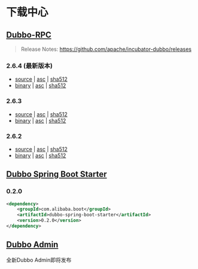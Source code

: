 # 下载中心

## [Dubbo-RPC](https://github.com/apache/incubator-dubbo)

> Release Notes: https://github.com/apache/incubator-dubbo/releases

### 2.6.4 (最新版本)

* [source](https://dist.apache.org/repos/dist/dev/incubator/dubbo/2.6.4/apache-dubbo-incubating-2.6.4-source-release.zip) | [asc](https://dist.apache.org/repos/dist/dev/incubator/dubbo/2.6.4/apache-dubbo-incubating-2.6.4-source-release.zip.asc) | [sha512](https://dist.apache.org/repos/dist/dev/incubator/dubbo/2.6.4/apache-dubbo-incubating-2.6.4-source-release.zip.sha512)
* [binary](https://dist.apache.org/repos/dist/dev/incubator/dubbo/2.6.4/apache-dubbo-incubating-2.6.4-bin-release.zip) | [asc](https://dist.apache.org/repos/dist/dev/incubator/dubbo/2.6.4/apache-dubbo-incubating-2.6.4-bin-release.zip.asc) | [sha512](https://dist.apache.org/repos/dist/dev/incubator/dubbo/2.6.4/apache-dubbo-incubating-2.6.4-bin-release.zip.sha512)

### 2.6.3

* [source](https://dist.apache.org/repos/dist/dev/incubator/dubbo/2.6.3/apache-dubbo-incubating-2.6.3-source-release.zip) | [asc](https://dist.apache.org/repos/dist/dev/incubator/dubbo/2.6.3/apache-dubbo-incubating-2.6.3-source-release.zip.asc) | [sha512](https://dist.apache.org/repos/dist/dev/incubator/dubbo/2.6.3/apache-dubbo-incubating-2.6.3-source-release.zip.sha512)
* [binary](https://dist.apache.org/repos/dist/dev/incubator/dubbo/2.6.3/apache-dubbo-incubating-2.6.3-bin-release.zip) | [asc](https://dist.apache.org/repos/dist/dev/incubator/dubbo/2.6.3/apache-dubbo-incubating-2.6.3-bin-release.zip.asc) | [sha512](https://dist.apache.org/repos/dist/dev/incubator/dubbo/2.6.3/apache-dubbo-incubating-2.6.3-bin-release.zip.sha512)

### 2.6.2

* [source](https://dist.apache.org/repos/dist/dev/incubator/dubbo/2.6.2/dubbo-incubating-2.6.2-source-release.zip) | [asc](https://dist.apache.org/repos/dist/dev/incubator/dubbo/2.6.2/dubbo-incubating-2.6.2-source-release.zip.asc) | [sha512](https://dist.apache.org/repos/dist/dev/incubator/dubbo/2.6.2/dubbo-incubating-2.6.2-source-release.zip.sha512)
* [binary](https://dist.apache.org/repos/dist/dev/incubator/dubbo/2.6.2/dubbo-incubating-2.6.2-bin-release.zip) | [asc](https://dist.apache.org/repos/dist/dev/incubator/dubbo/2.6.2/dubbo-incubating-2.6.2-bin-release.zip.asc) | [sha512](https://dist.apache.org/repos/dist/dev/incubator/dubbo/2.6.2/dubbo-incubating-2.6.2-bin-release.zip.sha512)

## [Dubbo Spring Boot Starter](https://github.com/apache/incubator-dubbo-spring-boot-project)

### 0.2.0

```xml
<dependency>
    <groupId>com.alibaba.boot</groupId>
    <artifactId>dubbo-spring-boot-starter</artifactId>
    <version>0.2.0</version>
</dependency>
```

## [Dubbo Admin](https://github.com/apache/incubator-dubbo-ops)

全新Dubbo Admin即将发布